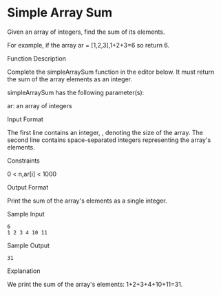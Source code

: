 # Simple Array Sum
Given an array of integers, find the sum of its elements.

For example, if the array ar = [1,2,3],1+2+3=6 so return 6.

Function Description

Complete the simpleArraySum function in the editor below. It must return the sum of the array elements as an integer.

simpleArraySum has the following parameter(s):

ar: an array of integers

Input Format

The first line contains an integer, , denoting the size of the array.
The second line contains  space-separated integers representing the array's elements.

Constraints

0 < n,ar[i] < 1000

Output Format

Print the sum of the array's elements as a single integer.

Sample Input

    6
    1 2 3 4 10 11

Sample Output

    31

Explanation

We print the sum of the array's elements: 1+2+3+4+10+11=31.
